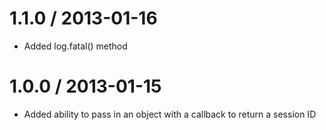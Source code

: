 1.1.0 / 2013-01-16
==================

  * Added log.fatal() method

1.0.0 / 2013-01-15
==================

  * Added ability to pass in an object with a callback to return a session ID
